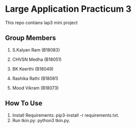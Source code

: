 # Large Application Practicum 3
This repo contians lap3 mini project

## Group Members
1. S.Kalyan Ram (B18083)

2. CHVSN Medha (B18051)

3. BK Keerthi (B18049)

4. Rashika Rathi (B18081)

5. Mood Vikram (B18073)

## How To Use
1. Install Requirements: pip3-install -r requirements.txt.
2. Run tkin.py: python3 tkin.py.

